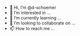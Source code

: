 - 👋 Hi, I’m @d-schoemer
- 👀 I’m interested in ...
- 🌱 I’m currently learning ...
- 💞️ I’m looking to collaborate on ...
- 📫 How to reach me ...

<!---
d-schoemer/d-schoemer is a ✨ special ✨ repository because its `README.md` (this file) appears on your GitHub profile.
You can click the Preview link to take a look at your changes.
--->
